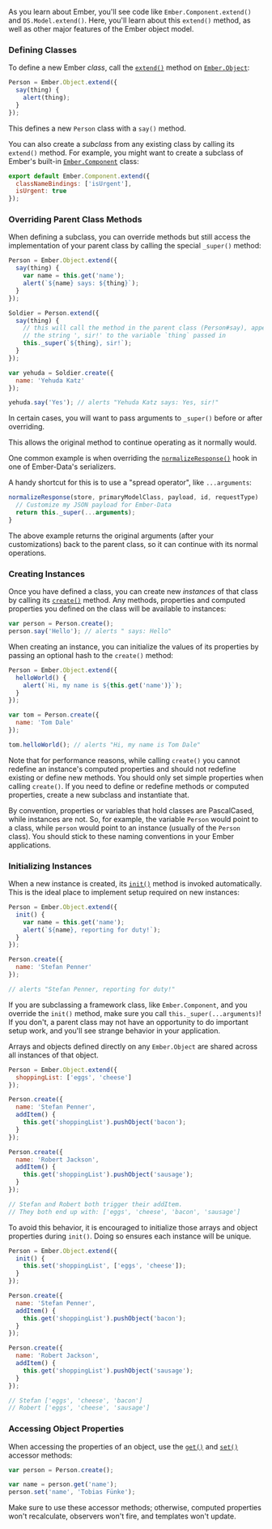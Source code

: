 As you learn about Ember, you'll see code like `Ember.Component.extend()` and
`DS.Model.extend()`. Here, you'll learn about this `extend()` method, as well
as other major features of the Ember object model.

### Defining Classes

To define a new Ember _class_, call the [`extend()`][1] method on
[`Ember.Object`][2]:

[1]: http://emberjs.com/api/classes/Ember.Object.html#method_extend
[2]: http://emberjs.com/api/classes/Ember.Object.html

```javascript
Person = Ember.Object.extend({
  say(thing) {
    alert(thing);
  }
});
```

This defines a new `Person` class with a `say()` method.

You can also create a _subclass_ from any existing class by calling
its `extend()` method. For example, you might want to create a subclass
of Ember's built-in [`Ember.Component`][3] class:

[3]: http://emberjs.com/api/classes/Ember.Component.html

```app/components/todo-item.js
export default Ember.Component.extend({
  classNameBindings: ['isUrgent'],
  isUrgent: true
});
```

### Overriding Parent Class Methods

When defining a subclass, you can override methods but still access the
implementation of your parent class by calling the special `_super()`
method:

```javascript
Person = Ember.Object.extend({
  say(thing) {
    var name = this.get('name');
    alert(`${name} says: ${thing}`);
  }
});

Soldier = Person.extend({
  say(thing) {
    // this will call the method in the parent class (Person#say), appending
    // the string ', sir!' to the variable `thing` passed in
    this._super(`${thing}, sir!`);
  }
});

var yehuda = Soldier.create({
  name: 'Yehuda Katz'
});

yehuda.say('Yes'); // alerts "Yehuda Katz says: Yes, sir!"
```

In certain cases, you will want to pass arguments to `_super()` before or after overriding.

This allows the original method to continue operating as it normally would.

One common example is when overriding the [`normalizeResponse()`][4] hook in one of Ember-Data's serializers.

A handy shortcut for this is to use a "spread operator", like `...arguments`:

[4]: http://emberjs.com/api/data/classes/DS.JSONAPISerializer.html#method_normalizeResponse

```javascript
normalizeResponse(store, primaryModelClass, payload, id, requestType)  {
  // Customize my JSON payload for Ember-Data
  return this._super(...arguments);
}
```

The above example returns the original arguments (after your customizations) back to the parent class, so it can continue with its normal operations.

### Creating Instances

Once you have defined a class, you can create new _instances_ of that
class by calling its [`create()`][5] method. Any methods, properties and
computed properties you defined on the class will be available to
instances:

[5]: http://emberjs.com/api/classes/Ember.Object.html#method_create

```javascript
var person = Person.create();
person.say('Hello'); // alerts " says: Hello"
```

When creating an instance, you can initialize the values of its properties
by passing an optional hash to the `create()` method:

```javascript
Person = Ember.Object.extend({
  helloWorld() {
    alert(`Hi, my name is ${this.get('name')}`);
  }
});

var tom = Person.create({
  name: 'Tom Dale'
});

tom.helloWorld(); // alerts "Hi, my name is Tom Dale"
```

Note that for performance reasons, while calling `create()` you cannot redefine an instance's
computed properties and should not redefine existing or define new methods. You should only set simple properties when calling
`create()`. If you need to define or redefine methods or computed
properties, create a new subclass and instantiate that.

By convention, properties or variables that hold classes are
PascalCased, while instances are not. So, for example, the variable
`Person` would point to a class, while `person` would point to an instance
(usually of the `Person` class). You should stick to these naming
conventions in your Ember applications.

### Initializing Instances

When a new instance is created, its [`init()`][6] method is invoked
automatically. This is the ideal place to implement setup required on new
instances:

[6]: http://emberjs.com/api/classes/Ember.Object.html#method_init

```js
Person = Ember.Object.extend({
  init() {
    var name = this.get('name');
    alert(`${name}, reporting for duty!`);
  }
});

Person.create({
  name: 'Stefan Penner'
});

// alerts "Stefan Penner, reporting for duty!"
```

If you are subclassing a framework class, like `Ember.Component`, and you
override the `init()` method, make sure you call `this._super(...arguments)`!
If you don't, a parent class may not have an opportunity to do important
setup work, and you'll see strange behavior in your application.

Arrays and objects defined directly on any `Ember.Object` are shared across all instances of that object.

```js
Person = Ember.Object.extend({
  shoppingList: ['eggs', 'cheese']
});

Person.create({
  name: 'Stefan Penner',
  addItem() {
    this.get('shoppingList').pushObject('bacon');
  }
});

Person.create({
  name: 'Robert Jackson',
  addItem() {
    this.get('shoppingList').pushObject('sausage');
  }
});

// Stefan and Robert both trigger their addItem.
// They both end up with: ['eggs', 'cheese', 'bacon', 'sausage']
```

To avoid this behavior, it is encouraged to initialize those arrays and object properties during `init()`. Doing so ensures each instance will be unique.

```js
Person = Ember.Object.extend({
  init() {
    this.set('shoppingList', ['eggs', 'cheese']);
  }
});

Person.create({
  name: 'Stefan Penner',
  addItem() {
    this.get('shoppingList').pushObject('bacon');
  }
});

Person.create({
  name: 'Robert Jackson',
  addItem() {
    this.get('shoppingList').pushObject('sausage');
  }
});

// Stefan ['eggs', 'cheese', 'bacon']
// Robert ['eggs', 'cheese', 'sausage']
```

### Accessing Object Properties

When accessing the properties of an object, use the [`get()`][7]
and [`set()`][8] accessor methods:

[7]: http://emberjs.com/api/classes/Ember.Object.html#method_get
[8]: http://emberjs.com/api/classes/Ember.Object.html#method_set

```js
var person = Person.create();

var name = person.get('name');
person.set('name', 'Tobias Fünke');
```

Make sure to use these accessor methods; otherwise, computed properties won't
recalculate, observers won't fire, and templates won't update.
